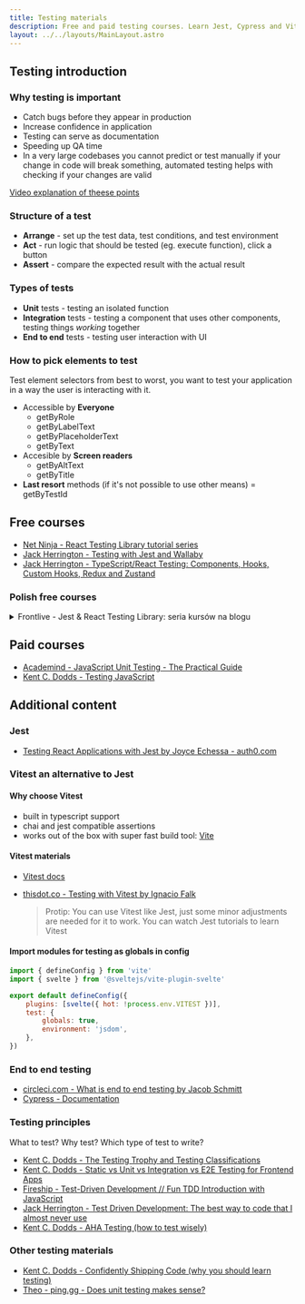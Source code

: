 ```yaml
---
title: Testing materials
description: Free and paid testing courses. Learn Jest, Cypress and Vitest. React testing, unit testing, integration testing, E2E testing and more
layout: ../../layouts/MainLayout.astro
---
```


## Testing introduction

### Why testing is important

- Catch bugs before they appear in production
- Increase confidence in application
- Testing can serve as documentation
- Speeding up QA time
- In a very large codebases you cannot predict or test manually if your change in code will break something, automated testing helps with checking if your changes are valid

[Video explanation of theese points](https://youtu.be/tit8PecSH70?t=115)

### Structure of a test

- **Arrange** - set up the test data, test conditions, and test environment
- **Act** - run logic that should be tested (eg. execute function), click a button
- **Assert** - compare the expected result with the actual result

### Types of tests

- **Unit** tests - testing an isolated function
- **Integration** tests - testing a component that uses other components, testing things _working_ together
- **End to end** tests - testing user interaction with UI

### How to pick elements to test

Test element selectors from best to worst, you want to test your application in a way the user is interacting with it.

- Accessible by **Everyone**
  - getByRole
  - getByLabelText
  - getByPlaceholderText
  - getByText
- Accesible by **Screen readers**
  - getByAltText
  - getByTitle
- **Last resort** methods (if it's not possible to use other means)
  = getByTestId

## Free courses

- [Net Ninja - React Testing Library tutorial series](https://www.youtube.com/watch?v=7dTTFW7yACQ&list=PL4cUxeGkcC9gm4_-5UsNmLqMosM-dzuvQ)
- [Jack Herrington - Testing with Jest and Wallaby](https://www.youtube.com/watch?v=FC5gM49xQPE)
- [Jack Herrington - TypeScript/React Testing: Components, Hooks, Custom Hooks, Redux and Zustand](https://www.youtube.com/watch?v=bvdHVxqjv80)

### Polish free courses

  <details>
  <summary>Frontlive - Jest & React Testing Library: seria kursów na blogu</summary>

- [Frontlive - Testowanie JS - podstawy](https://frontlive.pl/blog/podstawy-testowania)
- [Frontlive - Jest - pierwszy test](https://frontlive.pl/blog/jest-pierwszy-test)
- [Frontlive - Jest - mock functions](https://frontlive.pl/blog/jest-mockowanie)
- [Frontlive - React Testing Library - podstawy](https://frontlive.pl/blog/react-testing-library-podstawy)
- [Frontlive - React Testing Library - testy w praktyce](https://frontlive.pl/blog/react-testing-library-testy-w-praktyce)
- [Frontlive - React Testing Library - Mock Service Worker](https://frontlive.pl/blog/react-testing-library-msw)

</details>

## Paid courses

- [Academind - JavaScript Unit Testing - The Practical Guide](https://www.udemy.com/course/javascript-unit-testing-the-practical-guide/)
- [Kent C. Dodds - Testing JavaScript](https://testingjavascript.com/)

## Additional content

### Jest

- [Testing React Applications with Jest by Joyce Echessa - auth0.com](https://auth0.com/blog/testing-react-applications-with-jest/)

### Vitest an alternative to Jest

#### Why choose Vitest

- built in typescript support
- chai and jest compatible assertions
- works out of the box with super fast build tool: [Vite](https://vitejs.dev/)

#### Vitest materials

- [Vitest docs](https://vitest.dev/)
- [thisdot.co - Testing with Vitest by Ignacio Falk](https://www.thisdot.co/blog/testing-with-vitest)

  > Protip: You can use Vitest like Jest, just some minor adjustments are needed for it to work. You can watch Jest tutorials to learn Vitest

#### Import modules for testing as globals in config

```js
import { defineConfig } from 'vite'
import { svelte } from '@sveltejs/vite-plugin-svelte'

export default defineConfig({
	plugins: [svelte({ hot: !process.env.VITEST })],
	test: {
		globals: true,
		environment: 'jsdom',
	},
})
```

### End to end testing

- [circleci.com - What is end to end testing by Jacob Schmitt](https://circleci.com/blog/what-is-end-to-end-testing/#c-consent-modal)
- [Cypress - Documentation](https://docs.cypress.io/)

### Testing principles

What to test? Why test? Which type of test to write?

- [Kent C. Dodds - The Testing Trophy and Testing Classifications](https://kentcdodds.com/blog/the-testing-trophy-and-testing-classifications)
- [Kent C. Dodds - Static vs Unit vs Integration vs E2E Testing for Frontend Apps](https://kentcdodds.com/blog/static-vs-unit-vs-integration-vs-e2e-tests)
- [Fireship - Test-Driven Development // Fun TDD Introduction with JavaScript](https://www.youtube.com/watch?v=Jv2uxzhPFl4)
- [Jack Herrington - Test Driven Development: The best way to code that I almost never use](https://www.youtube.com/watch?v=EH9Suo_J4Ks)
- [Kent C. Dodds - AHA Testing (how to test wisely)](https://kentcdodds.com/blog/aha-testing)

### Other testing materials

- [Kent C. Dodds - Confidently Shipping Code (why you should learn testing)](https://kentcdodds.com/blog/confidently-shipping-code)
- [Theo - ping.gg - Does unit testing makes sense?](https://www.youtube.com/watch?v=ZGKGb109-I4)
